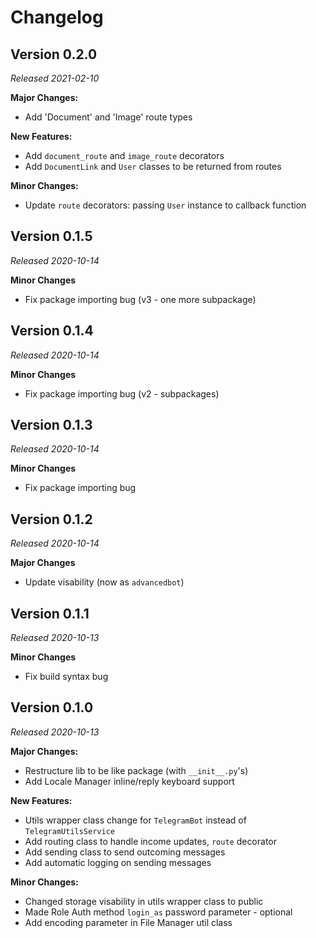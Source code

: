 # Changelog

## Version 0.2.0

_Released 2021-02-10_

**Major Changes:**
- Add 'Document' and 'Image' route types

**New Features:**
- Add `document_route` and `image_route` decorators
- Add `DocumentLink` and `User` classes to be returned from routes

**Minor Changes:**
- Update `route` decorators: passing `User` instance to callback function

## Version 0.1.5

_Released 2020-10-14_

**Minor Changes**
- Fix package importing bug (v3 - one more subpackage)

## Version 0.1.4

_Released 2020-10-14_

**Minor Changes**
- Fix package importing bug (v2 - subpackages)

## Version 0.1.3

_Released 2020-10-14_

**Minor Changes**
- Fix package importing bug

## Version 0.1.2

_Released 2020-10-14_

**Major Changes**
- Update visability (now as `advancedbot`)

## Version 0.1.1

_Released 2020-10-13_

**Minor Changes**
- Fix build syntax bug

## Version 0.1.0

_Released 2020-10-13_

**Major Changes:**
- Restructure lib to be like package (with `__init__.py`'s)
- Add Locale Manager inline/reply keyboard support

**New Features:**
- Utils wrapper class change for `TelegramBot` instead of `TelegramUtilsService`
- Add routing class to handle income updates, `route` decorator
- Add sending class to send outcoming messages
- Add automatic logging on sending messages

**Minor Changes:**
- Changed storage visability in utils wrapper class to public
- Made Role Auth method `login_as` password parameter - optional
- Add encoding parameter in File Manager util class

